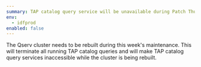 ```yaml
---
summary: TAP catalog query service will be unavailable during Patch Thursday
env:
  - idfprod
enabled: false
---
```


The Qserv cluster needs to be rebuilt during this week's maintenance. This will terminate all running TAP catalog queries and will make TAP catalog query services inaccessible while the cluster is being rebuilt.
